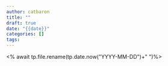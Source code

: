 ```yaml
---
author: catbaron
title: ""
draft: true
date: "{{date}}"
categories: []
tags:
---
```

<% await tp.file.rename(tp.date.now("YYYY-MM-DD")+" ")%>
